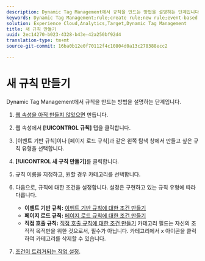 ```yaml
---
description: Dynamic Tag Management에서 규칙을 만드는 방법을 설명하는 단계입니다.
keywords: Dynamic Tag Management;rule;create rule;new rule;event-based rule;page load rule;direct call rule
solution: Experience Cloud,Analytics,Target,Dynamic Tag Management
title: 새 규칙 만들기
uuid: 2ec14270-b023-4328-b43e-42a250bf92d4
translation-type: tm+mt
source-git-commit: 16ba0b12e0f70112f4c10804d0a13c278388ecc2

---
```



# 새 규칙 만들기

Dynamic Tag Management에서 규칙을 만드는 방법을 설명하는 단계입니다.

1. [웹 속성을 아직 만들지 않았으면](/help/implement/c-implement-with-dtm/t-create-web-property.md) 만듭니다.
1. 웹 속성에서 **[!UICONTROL 규칙]** 탭을 클릭합니다.
1. [이벤트 기반 규칙]이나 [페이지 로드 규칙]과 같은 왼쪽 탐색 창에서 만들고 싶은 규칙 유형을 선택합니다. 
1. **[!UICONTROL 새 규칙 만들기]**&#x200B;를 클릭합니다.
1. 규칙 이름을 지정하고, 원할 경우 카테고리를 선택합니다.
1. 다음으로, 규칙에 대한 조건을 설정합니다. 설정은 구현하고 있는 규칙 유형에 따라 다릅니다.

   * **이벤트 기반 규칙:** [이벤트 기반 규칙에 대한 조건 만들기](/help/implement/c-implement-with-dtm/c-rules/t-rules-event-conditions.md)
   * **페이지 로드 규칙:** [페이지 로드 규칙에 대한 조건 만들기](/help/implement/c-implement-with-dtm/c-rules/t-rules-page-conditions.md)
   * **직접 호출 규칙:** [직접 호출 규칙에 대한 조건 만들기](/help/implement/c-implement-with-dtm/c-rules/t-rules-direct-conditions.md)
   카테고리 필드는 자신의 조직적 목적만을 위한 것으로서, 필수가 아닙니다. 카테고리에서 x 아이콘을 클릭하여 카테고리를 삭제할 수 있습니다.
1. [조건이 트리거되는 작업 설정](/help/implement/c-implement-with-dtm/c-rules/t-rules-actions.md).
